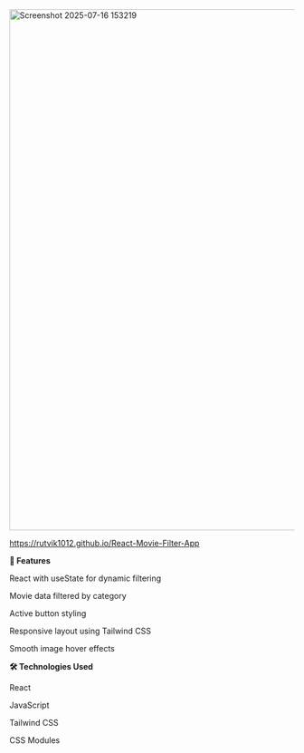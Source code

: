
<img width="1904" height="920" alt="Screenshot 2025-07-16 153219" src="https://github.com/user-attachments/assets/e2db44de-7d26-434f-9d13-9a36eac076b8" />


https://rutvik1012.github.io/React-Movie-Filter-App

**🚀 Features**

React with useState for dynamic filtering

Movie data filtered by category

Active button styling

Responsive layout using Tailwind CSS

Smooth image hover effects




**🛠️ Technologies Used**

React

JavaScript

Tailwind CSS

CSS Modules
